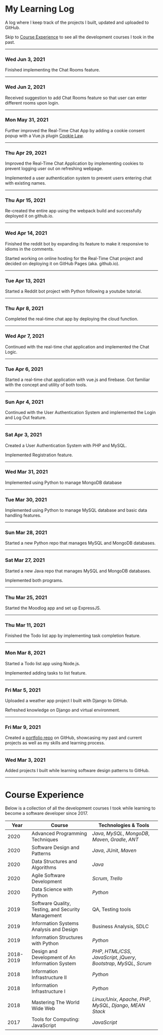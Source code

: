 # My Learning Log
A log where I keep track of the projects I built, updated and uploaded to GitHub.

Skip to [Course Experience](#course-experience) to see all the development courses I took in the past.
________________

### Wed Jun 3, 2021
Finished implementing the Chat Rooms feature.
________________
### Wed Jun 2, 2021
Received suggestion to add Chat Rooms feature so that user can enter different rooms upon login.
________________
### Mon May 31, 2021
Further improved the Real-Time Chat App by adding a cookie consent popup with a Vue.js plugin [Cookie Law](https://github.com/apertureless/vue-cookie-law).
________________
### Thu Apr 29, 2021
Improved the Real-Time Chat Application by implementing cookies to prevent logging user out on refreshing webpage.

Implemented a user authentication system to prevent users entering chat with existing names.
________________

### Thu Apr 15, 2021
Re-created the entire app using the webpack build and successfully deployed it on github.io.
________________

### Wed Apr 14, 2021
Finished the reddit bot by expanding its feature to make it responsive to idioms in the comments.

Started working on online hosting for the Real-Time Chat project and decided on deploying it on GitHub Pages
(aka. github.io).
________________

### Tue Apr 13, 2021
Started a Reddit bot project with Python following a youtube tutorial.
________________

### Thu Apr 8, 2021
Completed the real-time chat app by deploying the cloud function.
________________

### Wed Apr 7, 2021
Continued with the real-time chat application and implemented the Chat Logic.
________________

### Tue Apr 6, 2021
Started a real-time chat application with vue.js and firebase. Got familiar with the concept and utility of both tools.
________________

### Sun Apr 4, 2021
Continued with the User Authentication System and implemented the Login and Log Out feature.
________________

### Sat Apr 3, 2021
Created a User Authentication System with PHP and MySQL.

Implemented Registration feature.
________________

### Wed Mar 31, 2021
Implemented using Python to manage MongoDB database
________________

### Tue Mar 30, 2021
Implemented using Python to manage MySQL database and basic data handling features.
________________

### Sun Mar 28, 2021
Started a new Python repo that manages MySQL and MongoDB databases.
________________

### Sat Mar 27, 2021
Started a new Java repo that manages MySQL and MongoDB databases.

Implemented both programs.
________________

### Thu Mar 25, 2021
Started the Moodlog app and set up ExpressJS.
________________

### Thu Mar 11, 2021
Finished the Todo list app by implementing task completion feature.
________________

### Mon Mar 8, 2021
Started a Todo list app using Node.js.

Implemented adding tasks to list feature.
________________

### Fri Mar 5, 2021
Uploaded a weather app project I built with Django to GitHub.

Refreshed knowledge on Django and virtual environment.
________________

### Fri Mar 9, 2021
Created a [portfolio repo](https://github.com/lanyshi/portfolio) on GitHub, showcasing my past and current projects as well as my skills and learning process.
________________

### Wed Mar 3, 2021
Added projects I built while learning software design patterns to GitHub.
________________

# Course Experience

Below is a collection of all the development courses I took while learning to become a software developer since 2017.

Year|Course|Technologies & Tools
----|-------|-----------------------
2020|Advanced Programming Techniques|_Java_, _MySQL_, _MongoDB_, _Maven_, _Gradle_, _ANT_
2020|Software Design and Patterns|_Java_, JUnit, _Maven_
2020|Data Structures and Algorithms|_Java_
2020|Agile Software Development|_Scrum_, _Trello_
2020|Data Science with Python|_Python_
2019|Software Quality, Testing, and Security Management| QA, Testing tools
2019|Information Systems Analysis and Design| Business Analysis, SDLC
2019|Information Structures with Python|_Python_
2018-2019|Design and Development of An Information System|_PHP_, _HTML/CSS_, _JavaScript_, _jQuery_, _Bootstrap_, _MySQL_, _Scrum_
2018|Information Infrastructure II|_Python_
2018|Information Infrastructure I|_Python_
2018|Mastering The World Wide Web|_Linux/Unix_, _Apache_, _PHP_, _MySQL_, _Django_, _MEAN Stack_
2017|Tools for Computing: JavaScript|_JavaScript_

